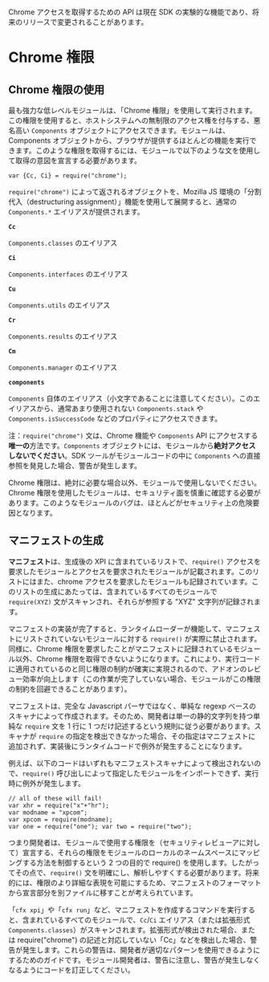 <!-- This Source Code Form is subject to the terms of the Mozilla Public
   - License, v. 2.0. If a copy of the MPL was not distributed with this
   - file, You can obtain one at http://mozilla.org/MPL/2.0/. -->

<div class="warning">Chrome アクセスを取得するための API は現在 SDK の実験的な機能であり、将来のリリースで変更されることがあります。</div>

# Chrome 権限 #

## Chrome 権限の使用 ##

最も強力な低レベルモジュールは、「Chrome 権限」を使用して実行されます。この権限を使用すると、ホストシステムへの無制限のアクセス権を付与する、悪名高い <code>Components</code> オブジェクトにアクセスできます。モジュールは、Components オブジェクトから、ブラウザが提供するほとんどの機能を実行できます。このような権限を取得するには、モジュールで以下のような文を使用して取得の意図を宣言する必要があります。

    var {Cc, Ci} = require("chrome");

<code>require("chrome")</code> によって返されるオブジェクトを、Mozilla JS 環境の「分割代入（destructuring assignment）」機能を使用して展開すると、通常の <code>Components.*</code> エイリアスが提供されます。

<code>**Cc**</code>

`Components.classes` のエイリアス

<code>**Ci**</code>

`Components.interfaces` のエイリアス

<code>**Cu**</code>

`Components.utils` のエイリアス

<code>**Cr**</code>

`Components.results` のエイリアス

<code>**Cm**</code>

`Components.manager` のエイリアス

<code>**components**</code>

`Components` 自体のエイリアス（小文字であることに注意してください）。このエイリアスから、通常あまり使用されない `Components.stack` や `Components.isSuccessCode` などのプロパティにアクセスできます。

注：`require("chrome")` 文は、Chrome 機能や `Components` API にアクセスする**唯一の**方法です。`Components` オブジェクトには、モジュールから**絶対アクセスしないでください**。SDK ツールがモジュールコードの中に `Components` への直接参照を発見した場合、警告が発生します。

Chrome 権限は、絶対に必要な場合以外、モジュールで使用しないでください。Chrome 権限を使用したモジュールは、セキュリティ面を慎重に確認する必要があります。このようなモジュールのバグは、ほとんどがセキュリティ上の危険要因となります。

## マニフェストの生成 ##

**マニフェスト**は、生成後の XPI に含まれているリストで、`require()` アクセスを要求したモジュールとアクセスを要求されたモジュールが記載されます。このリストにはまた、chrome アクセスを要求したモジュールも記録されています。このリストの生成にあたっては、含まれているすべてのモジュールで `require(XYZ)` 文がスキャンされ、それらが参照する "XYZ" 文字列が記録されます。

マニフェストの実装が完了すると、ランタイムローダーが機能して、マニフェストにリストされていないモジュールに対する `require()` が実際に禁止されます。同様に、Chrome 権限を要求したことがマニフェストに記録されているモジュール以外、Chrome 権限を取得できないようになります。これにより、実行コードに適用されているのと同じ権限の制約が確実に実現されるので、アドオンのレビュー効率が向上します（この作業が完了していない場合、モジュールがこの権限の制約を回避できることがあります）。

マニフェストは、完全な Javascript パーサではなく、単純な regexp ベースのスキャナによって作成されます。そのため、開発者は単一の静的文字列を持つ単純な `require` 文を 1 行に 1 つだけ記述するという規則に従う必要があります。スキャナが `require` の指定を検出できなかった場合、その指定はマニフェストに追加されず、実装後にランタイムコードで例外が発生することになります。

例えば、以下のコードはいずれもマニフェストスキャナによって検出されないので、`require()` 呼び出しによって指定したモジュールをインポートできず、実行時に例外が発生します。

    // all of these will fail!
    var xhr = require("x"+"hr");
    var modname = "xpcom";
    var xpcom = require(modname);
    var one = require("one"); var two = require("two");

つまり開発者は、モジュールで使用する権限を（セキュリティレビューアに対して）宣言する、それらの権限をモジュールのローカルのネームスペースにマッピングする方法を制御するという 2 つの目的で require() を使用します。したがってその点で、`require()` 文を明確にし、解析しやすくする必要があります。将来的には、権限のより詳細な表現を可能にするため、マニフェストのフォーマットから宣言部分を別ファイルに移すことが考えられています。

「`cfx xpi`」や「`cfx run`」など、マニフェストを作成するコマンドを実行すると、含まれているすべてのモジュールで、`Cc`/`Ci` エイリアス（または拡張形式 `Components.classes`）がスキャンされます。拡張形式が検出された場合、または require("chrome") の記述と対応していない「Cc」などを検出した場合、警告が発生します。これらの警告は、開発者が適切なパターンを使用できるようにするためのガイドです。モジュール開発者は、警告に注意し、警告が発生しなくなるようにコードを訂正してください。
